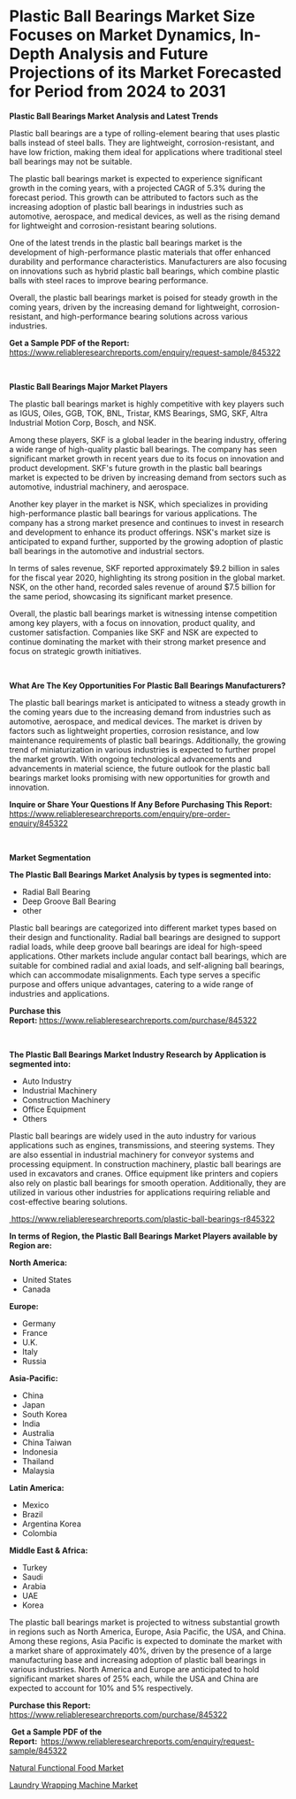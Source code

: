 <p><h1>Plastic Ball Bearings Market Size Focuses on Market Dynamics, In-Depth Analysis and Future Projections of its Market Forecasted for Period from 2024 to 2031</h1></p><p><strong>Plastic Ball Bearings Market Analysis and Latest Trends</strong></p>
<p><p>Plastic ball bearings are a type of rolling-element bearing that uses plastic balls instead of steel balls. They are lightweight, corrosion-resistant, and have low friction, making them ideal for applications where traditional steel ball bearings may not be suitable.</p><p>The plastic ball bearings market is expected to experience significant growth in the coming years, with a projected CAGR of 5.3% during the forecast period. This growth can be attributed to factors such as the increasing adoption of plastic ball bearings in industries such as automotive, aerospace, and medical devices, as well as the rising demand for lightweight and corrosion-resistant bearing solutions.</p><p>One of the latest trends in the plastic ball bearings market is the development of high-performance plastic materials that offer enhanced durability and performance characteristics. Manufacturers are also focusing on innovations such as hybrid plastic ball bearings, which combine plastic balls with steel races to improve bearing performance.</p><p>Overall, the plastic ball bearings market is poised for steady growth in the coming years, driven by the increasing demand for lightweight, corrosion-resistant, and high-performance bearing solutions across various industries.</p></p>
<p><strong>Get a Sample PDF of the Report:&nbsp;</strong> <a href="https://www.reliableresearchreports.com/enquiry/request-sample/845322">https://www.reliableresearchreports.com/enquiry/request-sample/845322</a></p>
<p>&nbsp;</p>
<p><strong>Plastic Ball Bearings Major Market Players</strong></p>
<p><p>The plastic ball bearings market is highly competitive with key players such as IGUS, Oiles, GGB, TOK, BNL, Tristar, KMS Bearings, SMG, SKF, Altra Industrial Motion Corp, Bosch, and NSK. </p><p>Among these players, SKF is a global leader in the bearing industry, offering a wide range of high-quality plastic ball bearings. The company has seen significant market growth in recent years due to its focus on innovation and product development. SKF's future growth in the plastic ball bearings market is expected to be driven by increasing demand from sectors such as automotive, industrial machinery, and aerospace.</p><p>Another key player in the market is NSK, which specializes in providing high-performance plastic ball bearings for various applications. The company has a strong market presence and continues to invest in research and development to enhance its product offerings. NSK's market size is anticipated to expand further, supported by the growing adoption of plastic ball bearings in the automotive and industrial sectors.</p><p>In terms of sales revenue, SKF reported approximately $9.2 billion in sales for the fiscal year 2020, highlighting its strong position in the global market. NSK, on the other hand, recorded sales revenue of around $7.5 billion for the same period, showcasing its significant market presence.</p><p>Overall, the plastic ball bearings market is witnessing intense competition among key players, with a focus on innovation, product quality, and customer satisfaction. Companies like SKF and NSK are expected to continue dominating the market with their strong market presence and focus on strategic growth initiatives.</p></p>
<p>&nbsp;</p>
<p><strong>What Are The Key Opportunities For Plastic Ball Bearings Manufacturers?</strong></p>
<p><p>The plastic ball bearings market is anticipated to witness a steady growth in the coming years due to the increasing demand from industries such as automotive, aerospace, and medical devices. The market is driven by factors such as lightweight properties, corrosion resistance, and low maintenance requirements of plastic ball bearings. Additionally, the growing trend of miniaturization in various industries is expected to further propel the market growth. With ongoing technological advancements and advancements in material science, the future outlook for the plastic ball bearings market looks promising with new opportunities for growth and innovation.</p></p>
<p><strong>Inquire or Share Your Questions If Any Before Purchasing This Report:</strong> <a href="https://www.reliableresearchreports.com/enquiry/pre-order-enquiry/845322">https://www.reliableresearchreports.com/enquiry/pre-order-enquiry/845322</a></p>
<p>&nbsp;</p>
<p><strong>Market Segmentation</strong></p>
<p><strong>The Plastic Ball Bearings Market Analysis by types is segmented into:</strong></p>
<p><ul><li>Radial Ball Bearing</li><li>Deep Groove Ball Bearing</li><li>other</li></ul></p>
<p><p>Plastic ball bearings are categorized into different market types based on their design and functionality. Radial ball bearings are designed to support radial loads, while deep groove ball bearings are ideal for high-speed applications. Other markets include angular contact ball bearings, which are suitable for combined radial and axial loads, and self-aligning ball bearings, which can accommodate misalignments. Each type serves a specific purpose and offers unique advantages, catering to a wide range of industries and applications.</p></p>
<p><strong>Purchase this Report:&nbsp;</strong><a href="https://www.reliableresearchreports.com/purchase/845322">https://www.reliableresearchreports.com/purchase/845322</a></p>
<p>&nbsp;</p>
<p><strong>The Plastic Ball Bearings Market Industry Research by Application is segmented into:</strong></p>
<p><ul><li>Auto Industry</li><li>Industrial Machinery</li><li>Construction Machinery</li><li>Office Equipment</li><li>Others</li></ul></p>
<p><p>Plastic ball bearings are widely used in the auto industry for various applications such as engines, transmissions, and steering systems. They are also essential in industrial machinery for conveyor systems and processing equipment. In construction machinery, plastic ball bearings are used in excavators and cranes. Office equipment like printers and copiers also rely on plastic ball bearings for smooth operation. Additionally, they are utilized in various other industries for applications requiring reliable and cost-effective bearing solutions.</p></p>
<p><a href="https://www.reliableresearchreports.com/plastic-ball-bearings-r845322">&nbsp;https://www.reliableresearchreports.com/plastic-ball-bearings-r845322</a></p>
<p><strong>In terms of Region, the Plastic Ball Bearings Market Players available by Region are:</strong></p>
<p>
    <p> <strong> North America: </strong>
        <ul>
            <li>United States</li>
            <li>Canada</li>
        </ul>
        </p> 
    <p> <strong> Europe: </strong>
        <ul>
            <li>Germany</li>
            <li>France</li>
            <li>U.K.</li>
            <li>Italy</li>
            <li>Russia</li>
        </ul>
        </p> 
    <p> <strong> Asia-Pacific: </strong>
        <ul>
            <li>China</li>
            <li>Japan</li>
            <li>South Korea</li>
            <li>India</li>
            <li>Australia</li>
            <li>China Taiwan</li>
            <li>Indonesia</li>
            <li>Thailand</li>
            <li>Malaysia</li>
        </ul>
        </p> 
    <p> <strong> Latin America: </strong>
        <ul>
            <li>Mexico</li>
            <li>Brazil</li>
            <li>Argentina Korea</li>
            <li>Colombia</li>
        </ul>
        </p> 
    <p> <strong> Middle East & Africa: </strong>
        <ul>
            <li>Turkey</li>
            <li>Saudi</li>
            <li>Arabia</li>
            <li>UAE</li>
            <li>Korea</li>
        </ul>
    </p>
    </p>
<p><p>The plastic ball bearings market is projected to witness substantial growth in regions such as North America, Europe, Asia Pacific, the USA, and China. Among these regions, Asia Pacific is expected to dominate the market with a market share of approximately 40%, driven by the presence of a large manufacturing base and increasing adoption of plastic ball bearings in various industries. North America and Europe are anticipated to hold significant market shares of 25% each, while the USA and China are expected to account for 10% and 5% respectively.</p></p>
<p><strong>Purchase this Report: </strong><a href="https://www.reliableresearchreports.com/purchase/845322">https://www.reliableresearchreports.com/purchase/845322</a></p>
<p>&nbsp;<strong>Get a Sample PDF of the Report:&nbsp;&nbsp;</strong><a href="https://www.reliableresearchreports.com/enquiry/request-sample/845322">https://www.reliableresearchreports.com/enquiry/request-sample/845322</a></p>
<p><strong></strong></p>
<p><p><a href="https://nifty-kite-d51.notion.site/Natural-Functional-Food-Market-Insight-Market-Trends-Growth-Forecasted-from-2024-TO-2031-a3f5cdcbf1934357928a943c785753cb">Natural Functional Food Market</a></p><p><a href="https://github.com/WillieWoodard/Market-Research-Report-List-4/blob/main/laundry-wrapping-machine-market.md">Laundry Wrapping Machine Market</a></p></p>